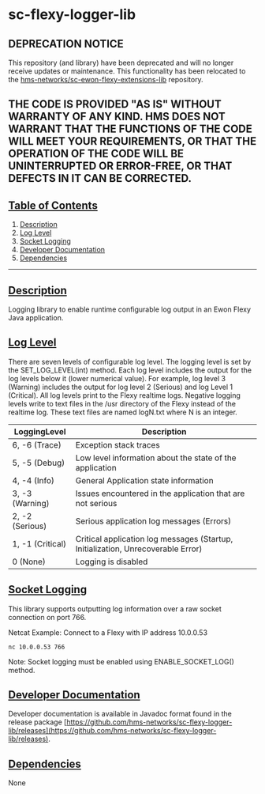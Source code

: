 # sc-flexy-logger-lib

## DEPRECATION NOTICE
This repository (and library) have been deprecated and will no longer receive updates or maintenance. 
This functionality has been relocated to the [hms-networks/sc-ewon-flexy-extensions-lib](https://github.com/hms-networks/sc-ewon-flexy-extensions-lib) repository.

THE CODE IS PROVIDED "AS IS" WITHOUT WARRANTY OF ANY KIND. HMS DOES NOT WARRANT THAT THE FUNCTIONS OF THE CODE WILL MEET YOUR REQUIREMENTS, OR THAT THE OPERATION OF THE CODE WILL BE UNINTERRUPTED OR ERROR-FREE, OR THAT DEFECTS IN IT CAN BE CORRECTED.
---

## [Table of Contents](#table-of-contents)

1. [Description](#description)
2. [Log Level](#log-level)
3. [Socket Logging](#socket-logging)
4. [Developer Documentation](#developer-documentation)
5. [Dependencies](#dependencies)

---

## [Description](#table-of-contents)

Logging library to enable runtime configurable log output in an Ewon Flexy Java application.

## [Log Level](#table-of-contents)

There are seven levels of configurable log level. The logging level is set by the SET_LOG_LEVEL(int) method. Each log level includes the output for the log levels below it (lower numerical value). For example, log level 3 (Warning) includes the output for log level 2 (Serious) and log Level 1 (Critical). All log levels print to the Flexy realtime logs. Negative logging levels write to text files in the /usr directory of the Flexy instead of the realtime log. These text files are named logN.txt where N is an integer.

| LoggingLevel     | Description |
|------------------|---|
| 6, -6 (Trace)    | Exception stack traces |
| 5, -5 (Debug)    | Low level information about the state of the application |
| 4, -4 (Info)     | General Application state information |
| 3, -3 (Warning)  | Issues encountered in the application that are not serious |
| 2, -2 (Serious)  | Serious application log messages (Errors) |
| 1, -1 (Critical) | Critical application log messages (Startup, Initialization, Unrecoverable Error) |
| 0 (None)         | Logging is disabled |

## [Socket Logging](#table-of-contents)
This library supports outputting log information over a raw socket connection on port 766.

Netcat Example: Connect to a Flexy with IP address 10.0.0.53
```console
nc 10.0.0.53 766
```
Note: Socket logging must be enabled using ENABLE_SOCKET_LOG() method.

## [Developer Documentation](#table-of-contents)

Developer documentation is available in Javadoc format found in the release package [https://github.com/hms-networks/sc-flexy-logger-lib/releases](https://github.com/hms-networks/sc-flexy-logger-lib/releases).

## [Dependencies](#table-of-contents)
None
